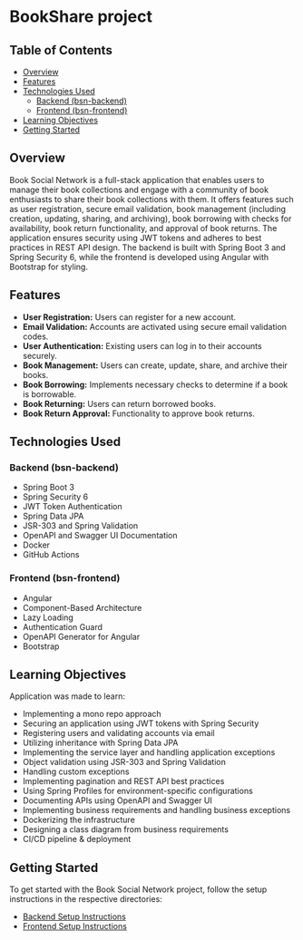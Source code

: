 # BookShare project

## Table of Contents

- [Overview](#overview)
- [Features](#features)
- [Technologies Used](#technologies-used)
  - [Backend (bsn-backend)](#backend-bsn-backend)
  - [Frontend (bsn-frontend)](#frontend-bsn-frontend)
- [Learning Objectives](#learning-objectives)
- [Getting Started](#getting-started)

## Overview

Book Social Network is a full-stack application that enables users to manage their book collections and engage with a community of book enthusiasts to share their book collections with them. It offers features such as user registration, secure email validation, book management (including creation, updating, sharing, and archiving), book borrowing with checks for availability, book return functionality, and approval of book returns. The application ensures security using JWT tokens and adheres to best practices in REST API design. The backend is built with Spring Boot 3 and Spring Security 6, while the frontend is developed using Angular with Bootstrap for styling.

## Features

- **User Registration:** Users can register for a new account.
- **Email Validation:** Accounts are activated using secure email validation codes.
- **User Authentication:** Existing users can log in to their accounts securely.
- **Book Management:** Users can create, update, share, and archive their books.
- **Book Borrowing:** Implements necessary checks to determine if a book is borrowable.
- **Book Returning:** Users can return borrowed books.
- **Book Return Approval:** Functionality to approve book returns.

## Technologies Used

### Backend (bsn-backend)

- Spring Boot 3
- Spring Security 6
- JWT Token Authentication
- Spring Data JPA
- JSR-303 and Spring Validation
- OpenAPI and Swagger UI Documentation
- Docker
- GitHub Actions

### Frontend (bsn-frontend)

- Angular
- Component-Based Architecture
- Lazy Loading
- Authentication Guard
- OpenAPI Generator for Angular
- Bootstrap

## Learning Objectives

Application was made to learn:

- Implementing a mono repo approach
- Securing an application using JWT tokens with Spring Security
- Registering users and validating accounts via email
- Utilizing inheritance with Spring Data JPA
- Implementing the service layer and handling application exceptions
- Object validation using JSR-303 and Spring Validation
- Handling custom exceptions
- Implementing pagination and REST API best practices
- Using Spring Profiles for environment-specific configurations
- Documenting APIs using OpenAPI and Swagger UI
- Implementing business requirements and handling business exceptions
- Dockerizing the infrastructure
- Designing a class diagram from business requirements
- CI/CD pipeline & deployment

## Getting Started

To get started with the Book Social Network project, follow the setup instructions in the respective directories:

- [Backend Setup Instructions](/bsn-backend/README.md)
- [Frontend Setup Instructions](bsn-frontend/README.md)
